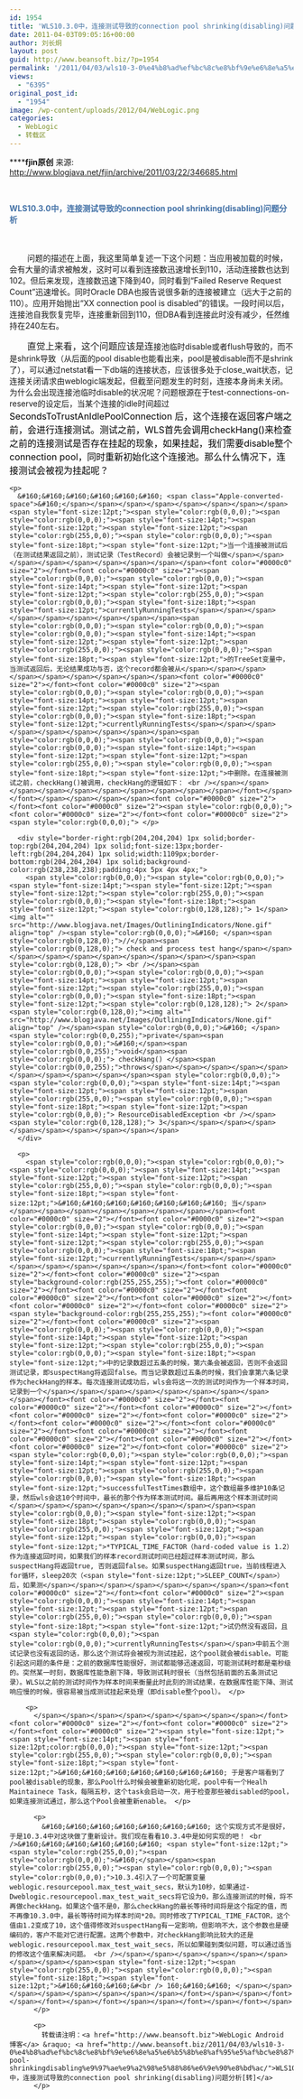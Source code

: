 ```yaml
---
id: 1954
title: 'WLS10.3.0中，连接测试导致的connection pool shrinking(disabling)问题分析[转]'
date: 2011-04-03T09:05:16+00:00
author: 刘长炯
layout: post
guid: http://www.beansoft.biz/?p=1954
permalink: '/2011/04/03/wls10-3-0%e4%b8%ad%ef%bc%8c%e8%bf%9e%e6%8e%a5%e6%b5%8b%e8%af%95%e5%af%bc%e8%87%b4%e7%9a%84connection-pool-shrinkingdisabling%e9%97%ae%e9%a2%98%e5%88%86%e6%9e%90%e8%bd%ac/'
views:
  - "6395"
original_post_id:
  - "1954"
image: /wp-content/uploads/2012/04/WebLogic.png
categories:
  - WebLogic
  - 转载区
---
```

******fjin原创** 来源: <http://www.blogjava.net/fjin/archive/2011/03/22/346685.html>

&#160;

<span class="Apple-style-span" style="word-spacing:0;font:medium simsun;text-transform:none;color:rgb(0,0,0);text-indent:0;white-space:normal;letter-spacing:normal;border-collapse:separate;orphans:2;widows:2;"><span class="Apple-style-span" style="font-size:13px;color:rgb(75,75,75);line-height:20px;font-family:georgia, verdana, arial, helvetica, sans-seriff;"> </p> 

<div class="postTitle" style="font-weight:bold;font-size:14px;margin-bottom:10px;">
  <a class="postTitle2" id="viewpost1_TitleUrl" style="color:rgb(67,113,166);text-decoration:none;" href="http://www.blogjava.net/fjin/archive/2011/03/22/346685.html">WLS10.3.0中，连接测试导致的connection pool shrinking(disabling)问题分析</a>
</div>

<p>
  <span style="color:rgb(0,0,0);"><span style="color:rgb(0,0,0);"><span style="font-size:14pt;"><span style="font-size:12pt;"><span style="font-size:12pt;"><span style="color:rgb(255,0,0);"><span style="color:rgb(0,0,0);"><span style="font-size:18pt;"><span style="font-size:12pt;"><img alt="" src="http://www.blogjava.net/images/blogjava_net/fjin/test.jpg" border="0" />&#160; </p> 
  
  <p>
    &#160;&#160;&#160;&#160;&#160;&#160;&#160; 问题的描述在上面，我这里简单复述一下这个问题：当应用被加载的时候，会有大量的请求被触发，这时可以看到连接数迅速增长到110，活动连接数也达到102。但后来发现，连接数迅速下降到40，同时看到“Failed Reserve Request Count”迅速增长。同时Oracle DBA也报告说很多新的连接被建立（远大于之前的110）。应用开始抛出“XX connection pool is disabled”的错误。一段时间以后，连接池自我恢复完毕，连接重新回到110，但DBA看到连接此时没有减少，任然维持在240左右。&#160;
  </p>
  
  <p>
    &#160;&#160;&#160;&#160;&#160;&#160; <span class="Apple-converted-space">&#160;</span><span style="font-size:12pt;">直觉上来看，这个问题应该是连</span>接池临时disable或者flush导致的，而不是shrink导致（从后面的pool disable也能看出来，pool是被disable而不是shrink了），可以通过netstat看一下db端的连接状态，应该很多处于close_wait状态，记连接关闭请求由weblogic端发起，但截至问题发生的时刻，连接本身尚未关闭。为什么会出现连接池临时disable的状况呢？问题根源在于test-connections-on-reserve的设定后，当某个连接的idle时间超过</span></span></span></span></span></span></span></span></span><span style="color:rgb(0,0,0);"><span style="color:rgb(0,0,0);"><span style="font-size:14pt;"><span style="font-size:12pt;"><span style="font-size:12pt;"><span style="color:rgb(255,0,0);"><span style="color:rgb(0,0,0);"><span style="font-size:18pt;"><span style="font-size:12pt;">SecondsToTrustAnIdlePoolConnection 后，这个连接在返回客户端之前，会进行连接测试。测试之前，WLS首先会调用checkHang()来检查之前的连接测试是否存在挂起的现象，如果挂起，我们需要disable整个connection pool，同时重新初始化这个连接池。那么什么情况下，连接测试会被视为挂起呢？ </p> 
    
    <p>
      &#160;&#160;&#160;&#160;&#160;&#160; <span class="Apple-converted-space">&#160;</span></span></span></span></span></span></span></span><span style="font-size:12pt;"><span style="color:rgb(0,0,0);"><span style="color:rgb(0,0,0);"><span style="font-size:14pt;"><span style="font-size:12pt;"><span style="font-size:12pt;"><span style="color:rgb(255,0,0);"><span style="color:rgb(0,0,0);"><span style="font-size:18pt;"><span style="font-size:12pt;">当一个连接被测试后（在测试结果返回之前），测试记录（TestRecord）会被记录到一个叫做</span></span></span></span></span></span></span></span></span><font color="#0000c0" size="2"></font><font color="#0000c0" size="2"><span style="color:rgb(0,0,0);"><span style="color:rgb(0,0,0);"><span style="font-size:14pt;"><span style="font-size:12pt;"><span style="font-size:12pt;"><span style="color:rgb(255,0,0);"><span style="color:rgb(0,0,0);"><span style="font-size:18pt;"><span style="font-size:12pt;">currentlyRunningTests</span></span></span></span></span></span></span></span></span><span style="color:rgb(0,0,0);"><span style="color:rgb(0,0,0);"><span style="color:rgb(0,0,0);"><span style="font-size:14pt;"><span style="font-size:12pt;"><span style="font-size:12pt;"><span style="color:rgb(255,0,0);"><span style="color:rgb(0,0,0);"><span style="font-size:18pt;"><span style="font-size:12pt;">的TreeSet变量中，当测试返回后，无论结果成功与否，这个record都会被从</span></span></span></span></span></span></span></span></span><font color="#0000c0" size="2"></font><font color="#0000c0" size="2"><span style="color:rgb(0,0,0);"><span style="color:rgb(0,0,0);"><span style="font-size:14pt;"><span style="font-size:12pt;"><span style="font-size:12pt;"><span style="color:rgb(255,0,0);"><span style="color:rgb(0,0,0);"><span style="font-size:18pt;"><span style="font-size:12pt;">currentlyRunningTests</span></span></span></span></span></span></span></span></span><span style="color:rgb(0,0,0);"><span style="color:rgb(0,0,0);"><span style="color:rgb(0,0,0);"><span style="font-size:14pt;"><span style="font-size:12pt;"><span style="font-size:12pt;"><span style="color:rgb(255,0,0);"><span style="color:rgb(0,0,0);"><span style="font-size:18pt;"><span style="font-size:12pt;">中删除。在连接被测试之前，checkHang()被调用，checkHang的逻辑如下： <br /></span></span></span></span></span></span></span></span></span></span></font></span></font></span></span></span></span><font color="#0000c0" size="2"></font><font color="#0000c0" size="2"><span style="color:rgb(0,0,0);"><font color="#0000c0" size="2"></font><font color="#0000c0" size="2"><span style="color:rgb(0,0,0);"> </p> 
      
      <div style="border-right:rgb(204,204,204) 1px solid;border-top:rgb(204,204,204) 1px solid;font-size:13px;border-left:rgb(204,204,204) 1px solid;width:1109px;border-bottom:rgb(204,204,204) 1px solid;background-color:rgb(238,238,238);padding:4px 5px 4px 4px;">
        <span style="color:rgb(0,0,0);"><span style="color:rgb(0,0,0);"><span style="font-size:14pt;"><span style="font-size:12pt;"><span style="font-size:12pt;"><span style="color:rgb(255,0,0);"><span style="color:rgb(0,0,0);"><span style="font-size:18pt;"><span style="font-size:12pt;"><span style="color:rgb(0,128,128);"> 1</span><img alt="" src="http://www.blogjava.net/Images/OutliningIndicators/None.gif" align="top" /><span style="color:rgb(0,0,0);">&#160; </span><span style="color:rgb(0,128,0);">//</span><span style="color:rgb(0,128,0);"> check and process test hang</span></span></span></span></span></span></span></span></span></span><span style="color:rgb(0,128,0);"> <br /></span><span style="color:rgb(0,0,0);"><span style="color:rgb(0,0,0);"><span style="font-size:14pt;"><span style="font-size:12pt;"><span style="font-size:12pt;"><span style="color:rgb(255,0,0);"><span style="color:rgb(0,0,0);"><span style="font-size:18pt;"><span style="font-size:12pt;"><span style="color:rgb(0,128,128);"> 2</span><span style="color:rgb(0,128,0);"><img alt="" src="http://www.blogjava.net/Images/OutliningIndicators/None.gif" align="top" /></span><span style="color:rgb(0,0,0);">&#160; </span><span style="color:rgb(0,0,255);">private</span><span style="color:rgb(0,0,0);">&#160;</span><span style="color:rgb(0,0,255);">void</span><span style="color:rgb(0,0,0);"> checkHang() </span><span style="color:rgb(0,0,255);">throws</span></span></span></span></span></span></span></span></span></span><span style="color:rgb(0,0,0);"><span style="color:rgb(0,0,0);"><span style="font-size:14pt;"><span style="font-size:12pt;"><span style="font-size:12pt;"><span style="color:rgb(255,0,0);"><span style="color:rgb(0,0,0);"><span style="font-size:18pt;"><span style="font-size:12pt;"><span style="color:rgb(0,0,0);"> ResourceDisabledException <br /></span><span style="color:rgb(0,128,128);"> 3</span></span></span></span></span></span></span></span></span></span>
      </div>
      
      <p>
        <span style="color:rgb(0,0,0);"><span style="color:rgb(0,0,0);"><span style="color:rgb(0,0,0);"><span style="font-size:14pt;"><span style="font-size:12pt;"><span style="font-size:12pt;"><span style="color:rgb(255,0,0);"><span style="color:rgb(0,0,0);"><span style="font-size:18pt;"><span style="font-size:12pt;">&#160;&#160;&#160;&#160;&#160;&#160;&#160; 当</span></span></span></span></span></span></span></span></span><font color="#0000c0" size="2"></font><font color="#0000c0" size="2"><span style="color:rgb(0,0,0);"><span style="color:rgb(0,0,0);"><span style="font-size:14pt;"><span style="font-size:12pt;"><span style="font-size:12pt;"><span style="color:rgb(255,0,0);"><span style="color:rgb(0,0,0);"><span style="font-size:18pt;"><span style="font-size:12pt;">currentlyRunningTests</span></span></span></span></span></span></span></span></span></font><font color="#0000c0" size="2"></font><font color="#0000c0" size="2"><span style="background-color:rgb(255,255,255);"><font color="#0000c0" size="2"></font><font color="#0000c0" size="2"></font><font color="#0000c0" size="2"></font><font color="#0000c0" size="2"></font><font color="#0000c0" size="2"></font><font color="#0000c0" size="2"><span style="background-color:rgb(255,255,255);"><font color="#0000c0" size="2"></font><font color="#0000c0" size="2"><span style="color:rgb(0,0,0);"><span style="color:rgb(0,0,0);"><span style="font-size:14pt;"><span style="font-size:12pt;"><span style="font-size:12pt;"><span style="color:rgb(255,0,0);"><span style="color:rgb(0,0,0);"><span style="font-size:18pt;"><span style="font-size:12pt;">中的记录数超过五条的时候，第六条会被返回，否则不会返回测试记录，即suspectHang将返回false。而当记录数超过五条的时候，我们会拿第六条记录作为checkHang的样本。每次连接测试成功后，wls会将这一次的测试时间作为一个样本时间，记录到一个</span></span></span></span></span></span></span></span></span></font><font color="#0000c0" size="2"></font><font color="#0000c0" size="2"></font><font color="#0000c0" size="2"></font><font color="#0000c0" size="2"></font><font color="#0000c0" size="2"></font><font color="#0000c0" size="2"></font><font color="#0000c0" size="2"></font><font color="#0000c0" size="2"></font><font color="#0000c0" size="2"></font><font color="#0000c0" size="2"></font><font color="#0000c0" size="2"></font><font color="#0000c0" size="2"><span style="color:rgb(0,0,0);"><span style="color:rgb(0,0,0);"><span style="font-size:14pt;"><span style="font-size:12pt;"><span style="font-size:12pt;"><span style="color:rgb(255,0,0);"><span style="color:rgb(0,0,0);"><span style="font-size:18pt;"><span style="font-size:12pt;">successfulTestTimes数组中，这个数组最多维护10条记录，然后wls会这10个时间中，最长的那个作为样本测试时间。最后再用这个样本测试时间</span></span></span></span></span></span></span></span><span style="color:rgb(0,0,0);"><span style="font-size:12pt;"><span style="font-size:18pt;"><span style="color:rgb(0,0,0);"><span style="color:rgb(255,0,0);"><span style="font-size:12pt;"><span style="font-size:12pt;"><span style="color:rgb(0,0,0);"><span style="font-size:12pt;">*TYPICAL_TIME_FACTOR（hard-coded value is 1.2）作为连接返回时间，如果我们的样本record测试时间已经超过样本测试时间，那么suspectHang将返回true, 否则返回false。如果suspectHang返回true，当前线程进入for循环，sleep20次（<span style="font-size:12pt;">SLEEP_COUNT</span>）后，如果测</span></span></span></span></span></span></span></span><font color="#0000c0" size="2"></font><font color="#0000c0" size="2"><span style="color:rgb(0,0,0);"><span style="font-size:14pt;"><span style="font-size:12pt;"><span style="font-size:12pt;"><span style="color:rgb(255,0,0);"><span style="color:rgb(0,0,0);"><span style="font-size:18pt;"><span style="font-size:12pt;">试仍然没有返回，且<span style="color:rgb(0,0,0);"><span style="color:rgb(0,0,0);">currentlyRunningTests</span></span>中前五个测试记录也没有返回的话，那么这个测试将会被视为测试挂起，这个pool就会被disable。可能引起这问题的条件是：之前的数据库性能很好，测试都能够迅速返回，可能测试耗时都是毫秒级的。突然某一时刻，数据库性能急剧下降，导致测试耗时很长（当然包括前面的五条测试记录）。WLS以之前的测试时间作为样本时间来衡量此时此刻的测试结果，在数据库性能下降、测试响应慢的时候，很容易被当成测试挂起来处理（即disable整个pool）。 </p> 
        
        <p>
          </span></span></span></span></span></span></span></span></font><font color="#0000c0" size="2"></font><font color="#0000c0" size="2"></font><font color="#0000c0" size="2"><span style="font-size:12pt;"><span style="font-size:14pt;"><span style="font-size:12pt;color:rgb(0,0,0);"><span style="font-size:12pt;"><span style="color:rgb(255,0,0);"><span style="color:rgb(0,0,0);"><span style="font-size:18pt;"><span style="font-size:12pt;">&#160;&#160;&#160;&#160;&#160;&#160;&#160; 于是客户端看到了pool被disable的现象，那么Pool什么时候会被重新初始化呢，pool中有一个Healh Maintainece Task，每隔五秒，这个task会启动一次，用于检查那些被disabled的pool，如果连接测试通过，那么这个Pool会被重新enable。 </p> 
          
          <p>
            &#160;&#160;&#160;&#160;&#160;&#160;&#160; 这个实现方式不是很好，于是10.3.4中对这块做了重新设计。我们现在看看10.3.4中是如何实现的吧！ <br />&#160;&#160;&#160;&#160;&#160;&#160; <span style="font-size:12pt;"><span style="color:rgb(255,0,0);"><span style="color:rgb(0,0,0);">&#160;</span></span><span style="color:rgb(255,0,0);"><span style="color:rgb(0,0,0);"><span style="color:rgb(0,0,0);">10.3.4引入了一个可配置变量weblogic.resourcepool.max_test_wait_secs，默认为10秒，如果通过-Dweblogic.resourcepool.max_test_wait_secs将它设为0，那么连接测试的时候，将不再做checkHang。如果这个值不是0，那么checkHang的最长等待时间将是这个指定的值，而不再像10.3.0中，最长等待时间为样本时间*20。同时修改了TYPICAL_TIME_FACTOR，这个值由1.2变成了10，这个值得修改对suspectHang有一定影响，但影响不大，这个参数也是硬编码的，客户不能对它进行配置。这两个参数中，对checkHang影响比较大的还是weblogic.resourcepool.max_test_wait_secs，所以如果碰到类似问题，可以通过适当的修改这个值来解决问题。 <br /></span></span></span></span></span></span></span></span></span><span style="font-size:12pt;"><span style="color:rgb(255,0,0);"><span style="color:rgb(0,0,0);"><span style="font-size:18pt;"><span style="font-size:12pt;">&#160;&#160;&#160;&#<br /> 160;&#160;&#160; </span></span></span></span></span></span></span></span></font></span></span></font></span></font></span></font></span></span></font></span></font></span>
          </p>
          
          <p>
            转载请注明：<a href="http://www.beansoft.biz">WebLogic Android 博客</a> &raquo; <a href="http://www.beansoft.biz/2011/04/03/wls10-3-0%e4%b8%ad%ef%bc%8c%e8%bf%9e%e6%8e%a5%e6%b5%8b%e8%af%95%e5%af%bc%e8%87%b4%e7%9a%84connection-pool-shrinkingdisabling%e9%97%ae%e9%a2%98%e5%88%86%e6%9e%90%e8%bd%ac/">WLS10.3.0中，连接测试导致的connection pool shrinking(disabling)问题分析[转]</a>
          </p>